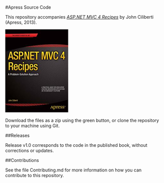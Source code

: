 #Apress Source Code

This repository accompanies [*ASP.NET MVC 4 Recipes*](http://www.apress.com/9781430247739) by John Ciliberti (Apress, 2013).

![Cover image](9781430247739.jpg)

Download the files as a zip using the green button, or clone the repository to your machine using Git.

##Releases

Release v1.0 corresponds to the code in the published book, without corrections or updates.

##Contributions

See the file Contributing.md for more information on how you can contribute to this repository.
